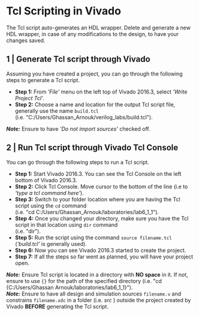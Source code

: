 # Tcl Scripting in Vivado

The Tcl script auto-generates an HDL wrapper. Delete and generate a new HDL wrapper, in case of any modifications to the design, to have your changes saved.

## 1 | Generate Tcl script through Vivado

Assuming you have created a project, you can go through the following steps to generate a Tcl script.

- **Step 1:** From _'File'_ menu on the left top of Vivado 2016.3, select _'Write Project Tcl'_.
- **Step 2:** Choose a name and location for the output Tcl script file, generally use the name `build.tcl`\
(i.e. "C:/Users/Ghassan_Arnouk/verilog_labs/build.tcl").

***Note:*** Ensure to have *'Do not import sources'* checked off.

## 2 | Run Tcl script through Vivado Tcl Console

You can go through the following steps to run a Tcl script.

- **Step 1:** Start Vivado 2016.3. You can see the Tcl Console on the left bottom of Vivado 2016.3.
- **Step 2:** Click Tcl Console. Move cursor to the bottom of the line (i.e to _'type a tcl command here'_).
- **Step 3:** Switch to your folder location where you are having the Tcl script using the `cd` command\
(i.e. "cd C:/Users/Ghassan_Arnouk/laboratories/lab6_1_1").
- **Step 4:** Once you changed your directory, make sure you have the Tcl script in that location using `dir` command\
(i.e. "dir").
- **Step 5:** Run the script using the command `source filename.tcl` (_'build.tcl'_ is generally used).
- **Step 6:** Now you can see Vivado 2016.3 started to create the project.
- **Step 7:** If all the steps so far went as planned, you will have your project open.

***Note:*** Ensure Tcl script is located in a directory with **NO space** in it.
If not, ensure to use `{}` for the path of the specified directory (i.e. "cd {C:/Users/Ghassan Arnouk/laboratories/lab6_1_1}").\
***Note:*** Ensure to have all design and simulation sources `filename.v` and constrains `filename.xdc` in a folder (i.e. _src_ ) outside the project created by Vivado **BEFORE** generating the Tcl script.
